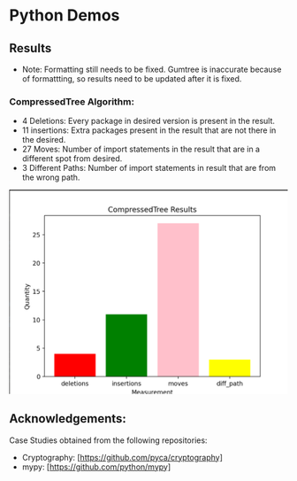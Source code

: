 # Python Demos

## Results

* Note: Formatting still needs to be fixed. Gumtree is inaccurate because of formattting, so results need to be updated after it is fixed. 

### CompressedTree Algorithm:

* 4 Deletions: Every package in desired version is present in the result.
* 11 insertions: Extra packages present in the result that are not there in the desired.
* 27 Moves: Number of import statements in the result that are in a different spot from desired.
* 3 Different Paths: Number of import statements in result that are from the wrong path.

![My Image](images/CompressedTree.png)


## Acknowledgements:

Case Studies obtained from the following repositories:
* Cryptography: [https://github.com/pyca/cryptography]
* mypy: [https://github.com/python/mypy]

